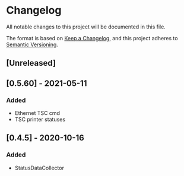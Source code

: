 ﻿# Changelog
All notable changes to this project will be documented in this file.

The format is based on [Keep a Changelog](https://keepachangelog.com/en/1.0.0/),
and this project adheres to [Semantic Versioning](https://semver.org/spec/v2.0.0.html).

## [Unreleased]

## [0.5.60] - 2021-05-11
### Added
- Ethernet TSC cmd
- TSC printer statuses

## [0.4.5] - 2020-10-16
### Added
- StatusDataCollector
